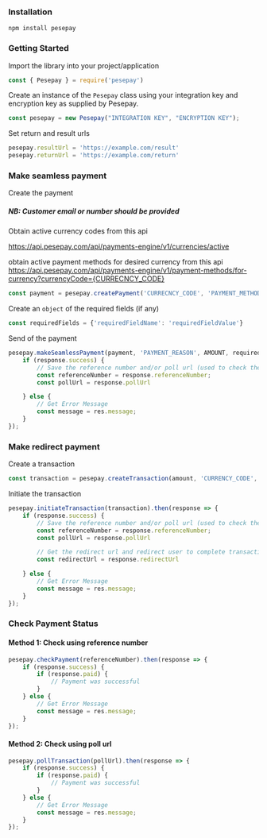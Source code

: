 ### Installation
```shell
npm install pesepay
```

### Getting Started
Import the library into your project/application

```js  
const { Pesepay } = require('pesepay')
```

Create an instance of the `Pesepay` class using your integration key and encryption key as supplied by Pesepay.

```js 
const pesepay = new Pesepay("INTEGRATION KEY", "ENCRYPTION KEY");
```

Set return and result urls

```js 
pesepay.resultUrl = 'https://example.com/result'
pesepay.returnUrl = 'https://example.com/return'
```

### Make seamless payment

Create the payment 
##### NB: Customer email or number should be provided

Obtain active currency codes from this api

https://api.pesepay.com/api/payments-engine/v1/currencies/active

obtain active payment methods for desired currency from this api
https://api.pesepay.com/api/payments-engine/v1/payment-methods/for-currency?currencyCode={CURRECNCY_CODE}


```js
const payment = pesepay.createPayment('CURRECNCY_CODE', 'PAYMENT_METHOD_CODE', 'CUSTOMER_EMAIL(OPTIONAL)', 'CUSTOMER_PHONE_NUMBER(OPTIONAL)', 'CUSTOMER_NAME(OPTIONAL)')
```

Create an `object` of the required fields (if any)
```js
const requiredFields = {'requiredFieldName': 'requiredFieldValue'}
```

Send of the payment
```js
pesepay.makeSeamlessPayment(payment, 'PAYMENT_REASON', AMOUNT, requiredFields).then(response => {
    if (response.success) {
        // Save the reference number and/or poll url (used to check the status of a transaction)
        const referenceNumber = response.referenceNumber;
        const pollUrl = response.pollUrl

    } else {
        // Get Error Message  
        const message = res.message;
    }
});
```

### Make redirect payment
Create a transaction
```js
const transaction = pesepay.createTransaction(amount, 'CURRENCY_CODE', 'PAYMENT_REASON')
```

Initiate the transaction
```js
pesepay.initiateTransaction(transaction).then(response => {
    if (response.success) {
        // Save the reference number and/or poll url (used to check the status of a transaction)
        const referenceNumber = response.referenceNumber;
        const pollUrl = response.pollUrl

        // Get the redirect url and redirect user to complete transaction 
        const redirectUrl = response.redirectUrl

    } else {
        // Get Error Message  
        const message = res.message;
    }
});
```

### Check Payment Status
#### Method 1: Check using reference number
```js
pesepay.checkPayment(referenceNumber).then(response => {
    if (response.success) {
        if (response.paid) {
            // Payment was successful
        }
    } else {
        // Get Error Message  
        const message = res.message;
    }
});
```
#### Method 2: Check using poll url
```js
pesepay.pollTransaction(pollUrl).then(response => {
    if (response.success) {
        if (response.paid) {
            // Payment was successful
        }
    } else {
        // Get Error Message  
        const message = res.message;
    }
});
```